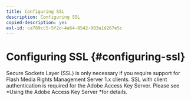 ```yaml
---
title: Configuring SSL
description: Configuring SSL
copied-description: yes
exl-id: ca789cc5-5f2d-4a64-8542-083a1d267e5c
---
```

# Configuring SSL {#configuring-ssl}

Secure Sockets Layer (SSL) is only necessary if you require support for Flash Media Rights Management Server 1.x clients. SSL with client authentication is required for the Adobe Access Key Server. Please see *Using the Adobe Access Key Server *for details.
